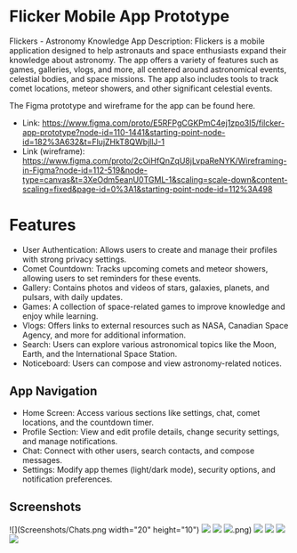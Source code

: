 
# Flicker Mobile App Prototype
Flickers - Astronomy Knowledge App
Description:
Flickers is a mobile application designed to help astronauts and space enthusiasts expand their knowledge about astronomy. The app offers a variety of features such as games, galleries, vlogs, and more, all centered around astronomical events, celestial bodies, and space missions. The app also includes tools to track comet locations, meteor showers, and other significant celestial events.

The Figma prototype and wireframe for the app can be found here.
- Link: https://www.figma.com/proto/E5RFPgCGKPmC4ej1zpo3I5/filcker-app-prototype?node-id=110-1441&starting-point-node-id=182%3A632&t=FlujZHkT8QWbjllJ-1
- Link (wireframe): https://www.figma.com/proto/2cOiHfQnZqU8jLvpaReNYK/Wireframing-in-Figma?node-id=112-519&node-type=canvas&t=3XeOdm5eanU0TGML-1&scaling=scale-down&content-scaling=fixed&page-id=0%3A1&starting-point-node-id=112%3A498



# Features
- User Authentication: Allows users to create and manage their profiles with strong privacy settings.
- Comet Countdown: Tracks upcoming comets and meteor showers, allowing users to set reminders for these events.
- Gallery: Contains photos and videos of stars, galaxies, planets, and pulsars, with daily updates.
- Games: A collection of space-related games to improve knowledge and enjoy while learning.
- Vlogs: Offers links to external resources such as NASA, Canadian Space Agency, and more for additional information.
- Search: Users can explore various astronomical topics like the Moon, Earth, and the International Space Station.
- Noticeboard: Users can compose and view astronomy-related notices.


## App Navigation

- Home Screen: Access various sections like settings, chat, comet locations, and the countdown timer.
- Profile Section: View and edit profile details, change security settings, and manage notifications.
- Chat: Connect with other users, search contacts, and compose messages.
- Settings: Modify app themes (light/dark mode), security options, and notification preferences.

## Screenshots

![](Screenshots/Chats.png width="20" height="10")
![](Screenshots/Login.png)
![](Screenshots/Profile.png)
![](Screenshots/Register_2).png)
![](Screenshots/page_01.png)
![](Screenshots/page_14.png)
![](Screenshots/page_15.png)
![](Screenshots/page_18.png)


